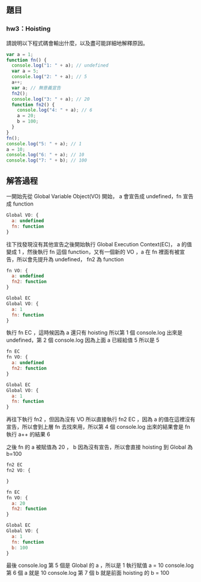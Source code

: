 ## 題目

### hw3：Hoisting

請說明以下程式碼會輸出什麼，以及盡可能詳細地解釋原因。

```js
var a = 1;
function fn() {
  console.log("1: " + a); // undefined
  var a = 5;
  console.log("2: " + a); // 5
  a++;
  var a; // 無意義宣告
  fn2();
  console.log("3: " + a); // 20
  function fn2() {
    console.log("4: " + a); // 6
    a = 20;
    b = 100;
  }
}
fn();
console.log("5: " + a); // 1
a = 10;
console.log("6: " + a); // 10
console.log("7: " + b); // 100
```

## 解答過程

一開始先從 Global Variable Object(VO) 開始， a 會宣告成 undefined，fn 宣告成 function

```js
Global VO: {
  a: undefined
  fn: function
}
```

往下找發現沒有其他宣告之後開始執行 Global Execution Context(EC)， a 的值變成 1 ，然後執行 fn 這個 function，又有一個新的 VO ，a 在 fn 裡面有被宣告，所以會先提升為 undefined， fn2 為 function

```js
fn VO: {
  a: undefined
  fn2: function
}

Global EC
Global VO: {
  a: 1
  fn: function
}
```

執行 fn EC ，這時候因為 a 還只有 hoisting 所以第 1 個 console.log 出來是 undefined，第 2 個 console.log 因為上面 a 已經給值 5 所以是 5

```js
fn EC
fn VO: {
  a: undefined
  fn2: function
}

Global EC
Global VO: {
  a: 1
  fn: function
}
```

再往下執行 fn2 ，但因為沒有 VO 所以直接執行 fn2 EC ，因為 a 的值在這裡沒有宣告，所以會到上層 fn 去找來用，所以第 4 個 console.log 出來的結果會是 fn 執行 a++ 的結果 6

之後 fn 的 a 被賦值為 20 ， b 因為沒有宣告，所以會直接 hoisting 到 Global 為 b=100

```js
fn2 EC
fn2 VO: {

}

fn EC
fn VO: {
  a: 20
  fn2: function
}

Global EC
Global VO: {
  a: 1
  fn: function
  b: 100
}
```

最後 console.log 第 5 個是 Global 的 a ，所以是 1
執行賦值 a = 10
console.log 第 6 個 a 就是 10
console.log 第 7 個 b 就是前面 hoisting 的 b = 100
